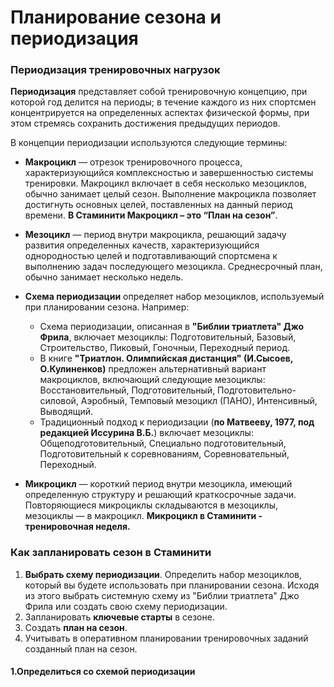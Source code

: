 # Планирование сезона и периодизация



### Периодизация тренировочных нагрузок

**Периодизация** представляет собой тренировочную концепцию, при которой год делится на периоды; в течение каждого из них спортсмен концентрируется на определенных аспектах физической формы, при этом стремясь сохранить достижения предыдущих периодов.

В концепции периодизации используются следующие термины:

* **Макроцикл** — отрезок тренировочного процесса, характеризующийся комплексностью и завершенностью системы тренировки. Макроцикл включает в себя несколько мезоциклов, обычно занимает целый сезон. Выполнение макроцикла позволяет достигнуть основных целей, поставленных на данный период времени. **В Стаминити Макроцикл – это “План на сезон”**.

* **Мезоцикл** — период внутри макроцикла, решающий задачу развития определенных качеств, характеризующийся однородностью целей и подготавливающий спортсмена к выполнению задач последующего мезоцикла. Среднесрочный план, обычно занимает несколько недель.

* **Схема периодизации** определяет набор мезоциклов, используемый при планировании сезона. Например:

  * Схема периодизации, описанная в **"Библии триатлета" Джо Фрила**, включает мезоциклы: Подготовительный, Базовый, Строительство, Пиковый, Гоночныи, Переходный период. 
  * В книге **"Триатлон. Олимпийская дистанция" \(И.Сысоев, О.Кулиненков\)** предложен альтернативный вариант макроциклов, включающий следующие мезоциклы: Восстановительный, Подготовительный, Подготовительно-силовой, Аэробный, Темповый мезоцикл \(ПАНО\), Интенсивный, Выводящий.
  * Традиционный подход к периодизации \(**по Матвееву, 1977, под редакцией Иссурина В.Б.**\) включает мезоциклы: Общеподготовительный, Специально подготовительный, Подготовительный к соревнованиям, Соревновательный, Переходный. 

* **Микроцикл** — короткий период внутри мезоцикла, имеющий определенную структуру и решающий краткосрочные задачи. Повторяющиеся микроциклы складываются в мезоциклы, мезоциклы — в макроцикл. **Микроцикл в Стаминити - тренировочная неделя.**

### Как запланировать сезон в Стаминити
 
1. **Выбрать схему периодизации**. Определить набор мезоциклов, который вы будете использовать при планировании сезона. Исходя из этого выбрать системную схему из "Библии триатлета" Джо Фрила или создать свою схему периодизации.
2. Запланировать **ключевые старты** в сезоне.
3. Создать **план на сезон**.
4. Учитывать в оперативном планировании тренировочных заданий созданный план на сезон.  


#### 1.Определиться со схемой периодизации





